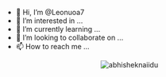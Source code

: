 - 👋 Hi, I’m @Leonuoa7
- 👀 I’m interested in ...
- 🌱 I’m currently learning ...
- 💞️ I’m looking to collaborate on ...
- 📫 How to reach me ...

<p align="center"> <img src="https://github-readme-stats.vercel.app/api?username=Leonuoa7&show_icons=true&theme=gotham" alt="abhisheknaiidu" />
<!---
Leonuoa7/Leonuoa7 is a ✨ special ✨ repository because its `README.md` (this file) appears on your GitHub profile.
You can click the Preview link to take a look at your changes.
--->
